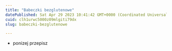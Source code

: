 ```yaml
---
title: "Babeczki bezglutenowe"
datePublished: Sat Apr 29 2023 10:41:42 GMT+0000 (Coordinated Universal Time)
cuid: clh1urwc5000z09mlgiti79dx
slug: babeczki-bezglutenowe

---
```


* ponizej przepisz